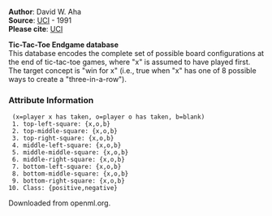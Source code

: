 **Author**: David W. Aha    
**Source**: [UCI](https://archive.ics.uci.edu/ml/datasets/Tic-Tac-Toe+Endgame) - 1991   
**Please cite**: [UCI](http://archive.ics.uci.edu/ml/citation_policy.html)

**Tic-Tac-Toe Endgame database**  
This database encodes the complete set of possible board configurations at the end of tic-tac-toe games, where "x" is assumed to have played first.  The target concept is "win for x" (i.e., true when "x" has one of 8 possible ways to create a "three-in-a-row").  

### Attribute Information  

     (x=player x has taken, o=player o has taken, b=blank)
     1. top-left-square: {x,o,b}
     2. top-middle-square: {x,o,b}
     3. top-right-square: {x,o,b}
     4. middle-left-square: {x,o,b}
     5. middle-middle-square: {x,o,b}
     6. middle-right-square: {x,o,b}
     7. bottom-left-square: {x,o,b}
     8. bottom-middle-square: {x,o,b}
     9. bottom-right-square: {x,o,b}
    10. Class: {positive,negative}

Downloaded from openml.org.